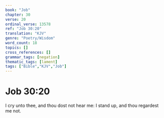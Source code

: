 ```yaml
---
book: "Job"
chapter: 30
verse: 20
ordinal_verse: 13578
ref: "Job 30:20"
translation: "KJV"
genre: "Poetry/Wisdom"
word_count: 18
topics: []
cross_references: []
grammar_tags: [negation]
thematic_tags: [lament]
tags: ["Bible","KJV","Job"]
---
```


# Job 30:20

I cry unto thee, and thou dost not hear me: I stand up, and thou regardest me not.

